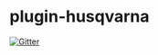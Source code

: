 # plugin-husqvarna

[![Gitter](https://badges.gitter.im/NextDom/plugin-husqvarna.svg)](https://gitter.im/NextDom/plugin-husqvarna?utm_source=badge&utm_medium=badge&utm_campaign=pr-badge&utm_content=badge)